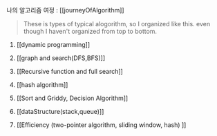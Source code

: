 ---
---

나의 알고리즘 여정 : [[journeyOfAlgorithm]]

> These is types of typical alogorithm, so I organized like this. even though I haven't organized from top to bottom. 

1. [[dynamic programming]]

2. [[graph and search(DFS,BFS)]]

3. [[Recursive function and full search]]

4. [[hash algorithm]]

5. [[Sort and Griddy, Decision Algorithm]]

6. [[dataStructure(stack,queue)]]

7. [[Efficiency (two-pointer algorithm, sliding window, hash) ]]